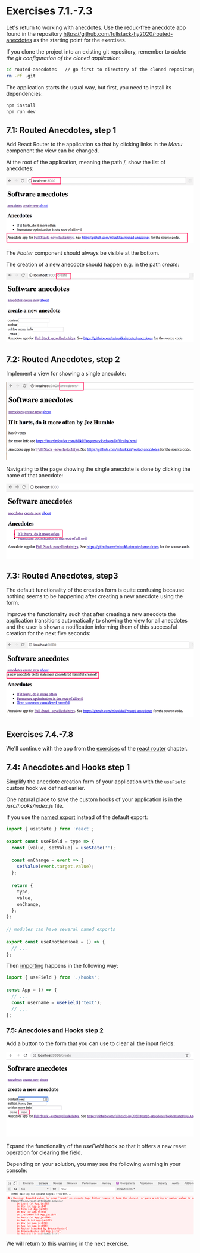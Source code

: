 # Exercises 7.1.-7.3

Let's return to working with anecdotes. Use the redux-free anecdote app found in the repository <https://github.com/fullstack-hy2020/routed-anecdotes> as the starting point for the exercises.

If you clone the project into an existing git repository, remember to _delete the git configuration of the cloned application_:

```bash
cd routed-anecdotes   // go first to directory of the cloned repository
rm -rf .git
```

The application starts the usual way, but first, you need to install its dependencies:

```bash
npm install
npm run dev
```

## 7.1: Routed Anecdotes, step 1

Add React Router to the application so that by clicking links in the _Menu_ component the view can be changed.

At the root of the application, meaning the path /, show the list of anecdotes:

![Routed Anecdotes, step 1](./assets/40.png)

The _Footer_ component should always be visible at the bottom.

The creation of a new anecdote should happen e.g. in the path _create_:

![Routed Anecdotes, step 1](./assets/41.png)

## 7.2: Routed Anecdotes, step 2

Implement a view for showing a single anecdote:

![Routed Anecdotes, step 2](./assets/42.png)

Navigating to the page showing the single anecdote is done by clicking the name of that anecdote:

![Routed Anecdotes, step 2](./assets/43.png)

## 7.3: Routed Anecdotes, step3

The default functionality of the creation form is quite confusing because nothing seems to be happening after creating a new anecdote using the form.

Improve the functionality such that after creating a new anecdote the application transitions automatically to showing the view for all anecdotes and the user is shown a notification informing them of this successful creation for the next five seconds:

![Routed Anecdotes, step 3](./assets/44.png)

## Exercises 7.4.-7.8

We'll continue with the app from the [exercises](https://fullstackopen.com/en/part7/custom_hooks) of the [react router](https://fullstackopen.com/en/part7/react_router) chapter.

## 7.4: Anecdotes and Hooks step 1

Simplify the anecdote creation form of your application with the `useField` custom hook we defined earlier.

One natural place to save the custom hooks of your application is in the _/src/hooks/index.js_ file.

If you use the [named export](https://developer.mozilla.org/en-US/docs/Web/JavaScript/Reference/Statements/export#description) instead of the default export:

```js
import { useState } from 'react';

export const useField = type => {
  const [value, setValue] = useState('');

  const onChange = event => {
    setValue(event.target.value);
  };

  return {
    type,
    value,
    onChange,
  };
};

// modules can have several named exports

export const useAnotherHook = () => {
  // ...
};
```

Then [importing](https://developer.mozilla.org/en-US/docs/Web/JavaScript/Reference/Statements/import) happens in the following way:

```jsx
import { useField } from './hooks';

const App = () => {
  // ...
  const username = useField('text');
  // ...
};
```

### 7.5: Anecdotes and Hooks step 2

Add a button to the form that you can use to clear all the input fields:

![Routed Anecdotes, step 2](./assets/61ea.png)

Expand the functionality of the _useField_ hook so that it offers a new reset operation for clearing the field.

Depending on your solution, you may see the following warning in your console:

![Routed Anecdotes, step 2](./assets/62ea.png)

We will return to this warning in the next exercise.
